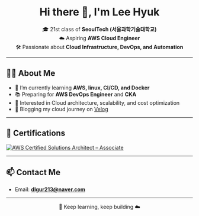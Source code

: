 <!-- README.md -->

<h1 align="center">Hi there 👋, I'm Lee Hyuk</h1>

<p align="center">
  🎓 21st class of <strong>SeoulTech (서울과학기술대학교)</strong> <br>
  ☁️ Aspiring <strong>AWS Cloud Engineer</strong> <br>
  🛠️ Passionate about <strong>Cloud Infrastructure, DevOps, and Automation</strong>
</p>

---

## 🧑‍💻 About Me

- 🌱 I’m currently learning **AWS, linux, CI/CD, and Docker**
- 📚 Preparing for **AWS DevOps Engineer** and **CKA**
- 💼 Interested in Cloud architecture, scalability, and cost optimization
- 📝 Blogging my cloud journey on [Velog](https://velog.io/@dlgur213/posts)

---

## 🏅 Certifications

[![AWS Certified Solutions Architect – Associate](https://images.credly.com/images/0e284c3f-5164-4b21-8660-0d84737941bc/image.png)](https://www.credly.com/badges/b0d1d748-0559-4582-a65d-7dd8e7ec667d/public_url)

---

## 📫 Contact Me

- Email: **dlgur213@naver.com**

---

<p align="center">🚀 Keep learning, keep building ☁️</p>

